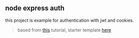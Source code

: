 ## node express auth
this project is example for authentication with jwt and cookies.
> based from [this][tutorial] tutorial, starter template [here][link]

[tutorial]: https://www.youtube.com/playlist?list=PL4cUxeGkcC9iqqESP8335DA5cRFp8loyp
[link]: https://github.com/iamshaunjp/node-express-jwt-auth/tree/lesson-1